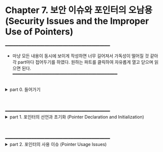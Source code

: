 # Chapter 7. 보안 이슈와 포인터의 오남용 (Security Issues and the Improper Use of Pointers)
━━━━━━━━━━━━━━━━━━━━━━━━━━━━━━━━━━━━━━━━  
- 마냥 모든 내용이 동시에 보이게 작성하면 너무 길어져서 가독성이 떨어질 것 같아 각 part마다 접어두기를 하였다. 원하는 파트를 클릭하여 자유롭게 열고 닫으며 읽으면 된다.  
━━━━━━━━━━━━━━━━━━━━━━━━━━━━━━━━━━━━━━━━  
<br/>
<details>
<summary>part 0. 들어가기</summary>

## part 0. 들어가기

- 이 단원의 중요 포인트  
    - 포인터의 선언과 초기화  
    -  부적절한 포인터 사용  
    - 메모리 해제 문제  
    
    
- 포인터의 사용에 관한 보안 이슈에 대해 집중   
    
    
- 여태까지 '프로그래밍 습관의 관점'에서 포인터와 그 적절한 사용 방법에 대해 이해하였다면 이 단원에서는 '보안 관점'에서 바라보기  
    
    
- 운영체제 보안 개선 사항 (이 단원에서는 두 가지만 알아봄)  
    - 주소 영역 배치 랜덤화 (Address Space Layout Randomization)  
    - 데이터 실행 방지 (Data Execution Prevention)  
    - 주소 영역 배치 랜덤화(ASLR) 절차 : 메모리 내 애플리케이션의 데이터 영역(code, stack, heap 포함)을 랜덤하게 배치 함  
        -> 영역 배치를 랜덤화함으로써 공격자가 메모리가 어디에 위치할지 예측하기 어렵게 만들어서 데이터 영역에 접근을 힘들게 할 수 있음  
    - 데이터 실행 방지(DEP) 기법 : 코드가 메모리의 실행 불가능한 영역(stack, heap)에 있을 때 실행 차단  
  
    
- C언어가 안전한 애플리케이션을 작성하기에 쉽지 않은 주요 원인  
    - C언어는 배열의 영억을 넘어선 영역에 데이터를 기록하는 것을 막지 않음.  
        -> 메모리가 손상되어 보안에 잠재적 취약점이 됨.  
    - 포인터의 부적절한 사용으로 인해 보안 문제를 야기함.  
  
  
- CERT : C와 다른 언어에서의 보안 이슈를 더 포괄적으로 다루며 인터넷 보안 취약점에 대해 연구하는 조직    
</details>
<br/>
<br/>
<br/>
━━━━━━━━━━━━━━━━━━━━━━━━━━━━━━━━━━━━━━━━  
<details>
<summary>part 1. 포인터의 선언과 초기화 (Pointer Declaration and Initialization)</summary>

## part 1. 포인터의 선언과 초기화 (Pointer Declaration and Initialization)  
- 포인터의 선언 / 포인터를 초기화 하지 않는다면 발생할 수 있는 문제에 대해 알아보기  
    
<br/>  
    
### 부적절한 포인터 선언 (Improper Pointer Declaration)  
    
- ///code/// 한 줄에 두 개의 포인터를 선언하고 싶은 경우  
  
    ```c
    // 올바른 예시
    int *ptr1, *ptr2;
   
    // 잘못된 예시
    /* 얼핏 보기에 int형 포인터 두 개를 선언한 것처럼 착각할 수 있으나,
       아래와 같이 쓴 경우는 포인터는 ptr1 뿐이고, ptr2는 그냥 int형이다. */
    int *ptr1, ptr2;
    ``` 
    
    
- 타입 정의 (type definition)을 사용한 정의
    - 매크로 정의 대신 타입 정의 이용하는 것은 좋은 습관
    - 타입 정의 vs 매크로 정의
        - 타입 정의 : 컴파일러가 범위 규칙*1__(scope rule)에 대해 확인하도록 함  
        - 매크로 정의 : 컴파일러에 따라 범위 규칙(scope rule)에 대해 확인을 못하는 경우도 존재
    - ///code/// typedef를 이용한 선언(올바른 예시) & 지시자(directive)를 이용한 선언(잘못된 예시)
  
       ```c
       // 올바른 예시
       typedef int* PINT
       PINT ptr1, ptr2;

       // 잘못된 예시 -> 위의 예시 코드와 동일한 이유로 틀림
       #define PINT int*
       PINT ptr1, ptr2;
       ```
    
<br/>
    
### 초기화되지 않은 포인터 (Failure to Initialize a Pointer Before It Is Used)
- 포인터를 초기화 하기 전 사용한다면, 런타임 에러 발생 가능성 O  
    
    
- 와일드 포인터 (wild pointer) : 초기화되지 않은 포인터를 지칭하는 용어  
    
    
- 와일드 포인터 사용시 발생할 수 있는 경우
    - 포인터에 지정된 메모리 주소가 애플리케이션의 유효한 영역 밖에 있다면  
        -> 코드 실행 중단 됨  
    - 우연히 유효 영역 안에 있다면  
        -> 포인터가 int형인 경우, 메모리 영역에 있던 랜덤 값(쓰레기 값)이 정수형으로 출력됨.  
           또한 char형 포인터의 경우에는 NUL 종료 문자가 나타낼 때까지 괴상한 문자들 출력.

    <br/>
    
### 초기화되지 않은 포인터 처리하기 (Dealing with Uninitialized Pointers)
- 초기화되지 않은 포인터를 다루는 세 가지 접근 방법에 대해 알아보도록 하겠다.
    
    
- 방법 1) 포인터는 언제나 NULL로 초기화하기
    - ///code/// 사용 예제
    
        ```c
        int *pi = NULL;
        ... ...
        if (pi == NULL) {
            // 여기에서 pi 역참조 금지
        }
        else {
            // 여기에 pi 사용하는 코드 작성
        }
        ```  
    
    
- 방법 2)assert 함수 활용하기
    - assert 함수란
        - 디버깅을 위해서 사용하는 함수로
        - 정해진 조건을 위반하는지를 검사하기 위한 목적으로 사용
            -> 정해진 조건에 맞지 않는 경우 프로그램을 중단
        - 헤더파일 : <assert.h>
        - Visual Studio에서는 Debug 모드에서만 작동하며 Realease 모드에서는 동작하지 X
        - ///code/// 사용 예제
        
            ```c
            #define _CRT_SECURE_NO_WARNINGS
            #include <stdio.h>
            #include <string.h>
            #include <assert.h> 

            void copy(char *dest, char *src)
            {
                assert(dest != NULL);    // dest이 NULL이면 프로그램 중단
                assert(src != NULL);     // src가 NULL이면 프로그램 중단

                strcpy(dest, src);       // 문자열 복사
            } 

            int main()
            {
                char s1[100];
                char *s2 = "Hi, I'm lunash0";

                copy(s1, s2);     // 정상 동작

                copy(NULL, s2);   // 프로그램 중단
                // 출력되는 에러 메세지 --> Assertion failed: dest != NULL

                return 0;
            }
            ```  
            
    
- 서드파티 도구 활용하기
    - 서드파티(Third Party)란?
        - 프로그래밍을 도와주는 plug_in이나 library 등을 만드는 회사를 칭함
        - 제조사와 사용자 이외 외부의 생산자를 가리키는 뜻으로 쓰임 - 위키
  
</details>
<br/>
<br/>
<br/>
━━━━━━━━━━━━━━━━━━━━━━━━━━━━━━━━━━━━━━━━  
<details>
<summary>part 2. 포인터의 사용 이슈 (Pointer Usage Issues)</summary>

## part 2. 포인터의 사용 이슈 (Pointer Usage Issues)
- 이 절에서 공부할 내용
    - 역참조 연산자
    - 배열 첨자(subscript)
    - 문자열, 구조체, 함수 포인터에 관한 문제
    
<br/> 
    
- 버퍼 오버플로우 (buffer overflow)
    - 보안 관점에서의 의미  
        - 객체의 영역을 벗어난 영역의 메모리가 덮어 쓰일 때 발생하는 현상  
    - 발생 원인
        - 배열 요소에 접근할 때 사용하는 인덱스 값을 확인하지 X  
        - 배열 포인터에 대한 포인터 연산을 할 때 주의를 기울이지 X  
        - 표준 입력(stdin)에서 문자열을 읽어 들일 때 gets 같은 함수를 사용함  
            -> 초기 설계의 문제로 버퍼 오버플로우가 발생한다는 치명적 오류로 인해 현재는 fgets를 용대신 사용  
        - strcpy, strcat 등의 함수를 부적절하게 사용  
    - 버퍼 오버플로우가 애플리케이션 외부에서 발생하는 경우  
        : 즉, 덮어 쓰이는 메모리 영역이 타프로그램의 주소 공간일 경우  
        -> OS가 segmentation fault를 발생시킴 & 프로그램 강제 종료  
    - 버퍼 오버플로우가 애플리케이션 내부에서 발생하는 경우  
        -> 데이터에 대해 허가되지 않은 접근 발생 or 코드의 다른 세그먼트로 제어가 넘어가 시스템 파괴  
    - 버퍼 오버플로우가 스택 프레임 안에서 발생하는 경우
        -> 스택 프레임의 복귀 주소 부분을 같은 시점에 생성된 악성 코드 주소로 덮어쓸 수 O
    - 함수 반환 때 반환 주소가 악성 코드를 가리키는 경우
        -> 제어가 악성 함수에 주어지면서 그 함수가 현재 사용자 권한 레벨에서 할 수 있는 모든 동작 가능
   
<br/>  

### NULL 확인하기 (Test for NULL)
- malloc 부류 함수 사용시 항상 '반환 값 확인하기'를 세트로 생각하기!!  
    
    
- ///code/// 일반적인 접근 방식을 설명하는 사용 예시  
    
    ```c
    float *vector = malloc(sizeof(float) * 20);
    if (vector == NULL) {
        // malloc 함수가 메모리 할당에 실패
    }
    else {
        // vector를 여기서 처리
    }
    ```
    
<br/>  
    
### 역참조 연산자의 잘못된 사용 (Misuse of the Dereference Operator)
- ///code/// 변수 num의 주소를 pi로 설정하고 싶은 경우로 알아보는 예시 코드  
    
    ```c
    // 올바른 코드  
    int num;
    int *pi = &num;
    
    /* 잘못된 코드  
        -> num 변수의 주소를 pi 포인터에 할당한 것이 아니라  
           pi에 의해 지정된 메모리 영역에 할당하려고 하는 코드가 되어버림.  
           또한 pi가 초기화 되지 않은 상태에서 사용하려고 하는 것이기 때문에 말이 안됨. */
    int num;
    int *pi;
    *pi = &num; // 맨 앞의 *을 때고 pi = &num;이라고 써야 의도대로 작성된 것임
    ```
    
<br/>  
    
### 댕글링 포인터 (Dangling Pointers)  
- 포인터가 해제된 메모리를 참조할 때 발생  
- 해제된 이후에 이 메모리 영역에 접근하려 하면 메모리의 내용이 변경 되었을 가능성 O  
- 이 메모리에 write 연산 실행 -> 메모리 손상 가능성 O  
- 이 메모리에 read 연산 실행 -> 유효하지 않은 데이터 반환 가능성 O  
- 댕글링 포인터를 이용한 잠재적 취약점 공격 방법(exploit) 존재  
    : C++의 VTable(Virtual Table, 가상 method 기능 지원을 위해 사용되는 함수 포인터의 배열)의 취악졈 공격에 기반  
        -> 즉, VTable에 관련해서만 보안 이슈가 되므로 C언어와는 상관 X  
    
<br/>  
    
### 배열의 범위를 벗어난 메모리 접근 (Accessing Memory Outside the Bounds of an Array)  
- 프로그램이 배열에 할당된 범위를 벗어난 메모리 영역에 접근하는 것을 막을 방법은 없음  
- 첨자(subscript)로 계산한 주소는 인덱스 값이 유효한지 확인하지 않음 -> 대표적 버퍼 오버플로우  
    
<br/>  
    
### 배열 크기 계산 오류 (Calculating the Array Size Incorrectly)
- ///code/// 함수의 배열을 매개변수로 넘길 때는 항상 배열의 크기도 함께 넘기자!!  
    
    ```c
    // 예시 함수(buffer 안의 데이터를 replacement라는 문자로 대체)의 프로토타입  
       (size 매개변수가 함수에서 버퍼의 끝을 넘어서서 문자를 기록하지 않도록 방지해줌)  
        -> void replace(char buffer[], char replacement, size_t size);
    ```  
    
    
- 위의 예시 함수와 달리 strcpy는 버퍼 오버플로우를 허용 -> 주의하자.

    
<br/>  
    
### sizeof 연산자 오용 (Misusing the sizeof Operator)
- ///code/// 예시 코드 : int buffer[20]이라는 배열의 각 요소를 0으로 초기화 하고 싶을 때  
    
  ```c
  // 올바른 코드
  int buffer[20];
  int *pbuffer = buffer;
  for (int i = 0; i < sizeof(buffer) / sizeof(int) ; i++) // / 'sizeof(int)' 해주는게 포인트
      *(buffer++) = 0;  
    
  // 잘못된(sizeof 연산자를 오용한) 코드
  // 위의 for문에서 '/ sizeof(int)'를 안쓰고 for (int i = 0; i < sizeof(buffer); i++)로 작성
  ```  
    
<br/>  
    
### 항상 포인터 타입 일치시키기 (Always Match Pointer Types)
~~~~~~~~~~~~~~~~~~ 조금 더 공부하고 정리할 것 ~~~~~~~~~~~~~~~~~~

    
<br/>  
    
### 유계 포인터 (Bounded Pointers)
- 정의 : 유효한 영역 내에서만 사용이 가능한 포인터  
        ex) 배열이 32개의 요소를 갖도록 선언했다면, 이 배열에 대해 사용되는 포인터는 배열 범위의 이전 또는 이후의 메모리 영역에 접근할 수 없도록 함  
    
    
- C언어에서의 유계포인터  
    - 이런 접근 방식을 직접적으로 지원하지는 X
    - ///code/// 그러나 개발자가 명시적으로 포인터 범위 제한 가능  
    
    ```c
    #define SIZE 32
    
    char name[SIZE];
    char *p = name;
    
    if(name != NULL) {
        if (p >= name && p < name + SIZE) {
            //포인터가 유효함 - 정상 진행
        }
        else {
            // 포인터가 유효하지 않음 - 조건이 맞지 않음
        }
    }
    ```  
    
    
- 유계 포인터의 다른 변형  
    - 포인터 유효성 검증 함수 (pointer validation function) 만들기  
      : 이 함수를 만들려면 초기 위치 & 범위 알아야 함  
    - Bounded Model Checking for ANSI-C and C++ (CBMC) 사용  
      : CBMC는 분석 도구로, 배열 범위나 포인터 안전성에 대한 검증을 도와주는 도구  
      : 이 애플리케이션은 C 프로그램에서의 다양한 안전성 & 보안 이슈에 대해 테스트하고 배열 범위와 버퍼 오버플로우 문제점 찾아줌  
    
<br/>  
    
### 문자열 보안 이슈 (String Security Issues)
    
<br/>  
    
### 포인터 연산과 구조체 (Pointer Arithmetic and Structures)
    
<br/>  
    
### 함수 포인터 이슈 (Function Pointer Issues)
    
<br/>  

</details>
<br/>
<br/>
<br/>
━━━━━━━━━━━━━━━━━━━━━━━━━━━━━━━━━━━━━━━━  
<details>
<summary>part 3. 메모리 해제 이슈 (Memory Deallocation Issues)</summary>

## part 3. 메모리 해제 이슈 (Memory Deallocation Issues)
~내용~
</details>
<br/>
<br/>
<br/>
━━━━━━━━━━━━━━━━━━━━━━━━━━━━━━━━━━━━━━━━  
<details>
<summary>part 4. 메모리 해제 이슈 (Using Static Analysis Tools)</summary>

## part 4. 메모리 해제 이슈 (Using Static Analysis Tools)
~내용~
</details>
<br/>
<br/>
<br/>
━━━━━━━━━━━━━━━━━━━━━━━━━━━━━━━━━━━━━━━━  
<details>
<summary>추가 공부 메모</summary>

## 추가 공부 메모
      
    
### 1__ 범위 규칙 (Scope Type)

    
- 범위 규칙이란?
    - 동일한 이름(identifier)의 변수나 함수가 여러 곳에 선언되어 있을 때, 가장 가까운 범위에 선언된 이름을 사용하는 규칙
    - class나 block 내에 선언도니 이름과 동일한 이름이 전역 범위(global area)에 선언되면, 전역 범위에 선언도니 이름은 class나 block으로부터 숨겨지게(hidden) 됨.
    
- 스코프(Scope)란?
    -쉽게 말하자면, 어떤 변수의 범위(스코프)란 프로그램 중에서 그 변수가 효력을 발행하는 부분  
    - 프로그램에서 바인딩(binding, 프로그램의 어떤 기본 단위가 가질 수 있는 구성 요소의 구체적인 값이나 성격을 확정하는 행위) 동작을 하는 Textual Region (변수, 함수 등의 유효 범위)    
    - 바인딩 바뀌지 않는 영역 (Static 기준으로)  
    
    
-  동작 스코프의 종류  
    - 정적 스코프 (Static Scope) : 컴파일 시점에서 스코프 확정 (코드를 보고 스코프 구별 가능)  
    - 동적 스코프 (Dynamic Scope) : 실행 시점에 스코프 확정 (실행 흐름을 따라가봐야 스코프 구별 가능)  
    
    
- 레벨 스코프의 종류  
    - 함수 스코프  
    - 블록 스코프  
    - 전역 스코프  
    - 지역 스코프  
    
    
- Referencing Environment란?  
    - 프로그램 실행 특정 포인트에서 활성화 되어 있는 바인딩들의 집합  
    
<br/>
    
### 2__
</details>
